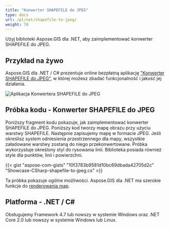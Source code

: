 ```yaml
---
title: "Konwerter SHAPEFILE do JPEG"
type: docs
url: /pl/net/shapefile-to-jpeg/
weight: 70
---
```


Użyj biblioteki Aspose.GIS dla .NET, aby zaimplementować konwerter SHAPEFILE do JPEG.

## **Przykład na żywo**

Aspose.GIS dla .NET / C# prezentuje online bezpłatną aplikację ["Konwerter SHAPEFILE do JPEG"](https://products.aspose.app/gis/viewer/shapefile-to-jpeg), w której możesz zbadać funkcjonalność i jakość jej działania.

![Aplikacja Konwertera SHAPEFILE do JPEG](viewer.png)

## **Próbka kodu - Konwerter SHAPEFILE do JPEG**

Poniższy fragment kodu pokazuje, jak zaimplementować konwerter SHAPEFILE do JPEG. Poniższy kod tworzy mapę obrazu przy użyciu warstwy SHAPEFILE. Następnie zapisujemy mapę w formacie JPEG. Jeśli określisz system odniesienia przestrzennego dla mapy, wszystkie załadowane warstwy zostaną do niego przekonwertowane.
Próbka wykorzystuje określony styl do rysowania linii. Biblioteka posiada również style dla punktów, linii i powierzchni.

{{< gist "aspose-com-gists" "10f3783b9581d10bc69dbada42705d2c" "Showcase-CSharp-shapefile-to-jpeg.cs" >}}

Ta próbka pokazuje ogólne możliwości. Aspose.GIS dla .NET ma szerokie funkcje do [renderowania map](https://docs.aspose.com/gis/net/map-rendering/).

## **Platforma - .NET / C#**

Obsługujemy Framework 4.7 lub nowszy w systemie Windows oraz .NET Core 2.0 lub nowszy w systemie Windows lub Linux.
